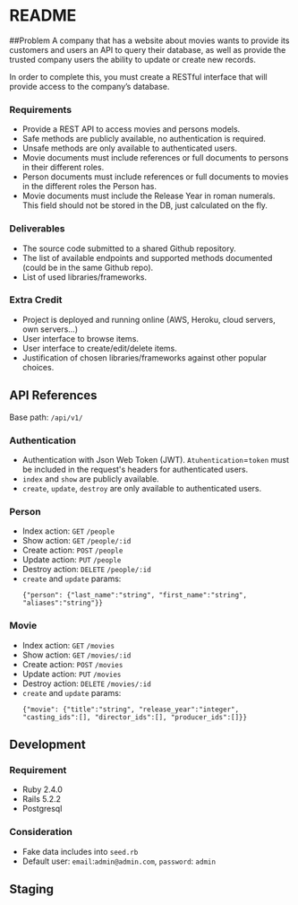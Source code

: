 # README

##Problem
A company that has a website about movies wants to provide its customers and users an API to query their database, as well as provide the trusted company users the ability to update or create new records.

In order to complete this, you must create a RESTful interface that will provide access to the company’s database.

### Requirements
* Provide a REST API to access movies and persons models.
* Safe methods are publicly available, no authentication is required.
* Unsafe methods are only available to authenticated users.
* Movie documents must include references or full documents to persons in their different roles.
* Person documents must include references or full documents to movies in the different roles the Person has.
* Movie documents must include the Release Year in roman numerals. This field should not be stored in the DB, just calculated on the fly.

### Deliverables
* The source code submitted to a shared Github repository.
* The list of available endpoints and supported methods documented (could be in the same Github repo).
* List of used libraries/frameworks.

### Extra Credit
* Project is deployed and running online (AWS, Heroku, cloud servers, own servers…)
* User interface to browse items.
* User interface to create/edit/delete items.
* Justification of chosen libraries/frameworks against other popular choices.

## API References

Base path: `/api/v1/`

### Authentication

* Authentication with Json Web Token (JWT). `Atuhentication`=`token` must be included in the request's headers for authenticated users.
* `index` and `show` are publicly available.
* `create`, `update`, `destroy` are only available to authenticated users.

### Person

* Index action: `GET` `/people`
* Show action: `GET` `/people/:id`
* Create action: `POST` `/people`
* Update action: `PUT` `/people`
* Destroy action: `DELETE` `/people/:id`
* `create` and `update` params:
  ```
  {"person": {"last_name":"string", "first_name":"string", "aliases":"string"}}
  ```


### Movie

* Index action: `GET` `/movies`
* Show action: `GET` `/movies/:id`
* Create action: `POST` `/movies`
* Update action: `PUT` `/movies`
* Destroy action: `DELETE` `/movies/:id`
* `create` and `update` params:
  ```
  {"movie": {"title":"string", "release_year":"integer", "casting_ids":[], "director_ids":[], "producer_ids":[]}}
  ```

## Development

### Requirement
* Ruby 2.4.0 
* Rails 5.2.2 
* Postgresql 

### Consideration
* Fake data includes into `seed.rb`
* Default user: `email`:`admin@admin.com`, `password`: `admin`

## Staging
